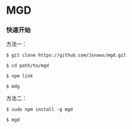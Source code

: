 # MGD

### 快速开始

方法一：

```
$ git clone https://github.com/Jsnows/mgd.git

$ cd path/to/mgd

$ npm link 

$ mdg
```
方法二：
```
$ sudo npm install -g mgd

$ mgd
```

